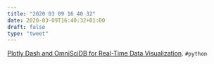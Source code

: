 ```yaml
---
title: "2020 03 09 16 40 32"
date: 2020-03-09T16:40:32+01:00
draft: false
type: "tweet"
---
```

[Plotly Dash and OmniSciDB for Real-Time Data Visualization](https://www.omnisci.com/blog/plotly-dash-and-omniscidb-for-real-time-data-visualization). `#python`
